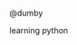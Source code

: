 @dumby

learning python

<!---
dumby/dumby is a ✨ special ✨ repository because its `README.md` (this file) appears on your GitHub profile.
You can click the Preview link to take a look at your changes.
--->
